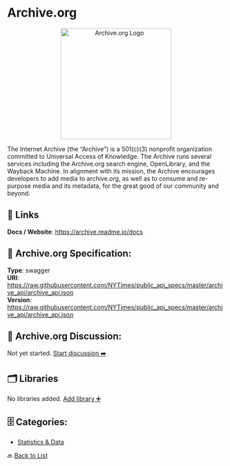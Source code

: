 # Archive.org
<p align="center">
    <img width="256" src="https://raw.githubusercontent.com/apis-list/apis-list/main/apis/archive-org/logo_256x256.png" alt="Archive.org Logo"/>
</p>
The Internet Archive (the “Archive”) is a 501(c)(3) nonprofit organization committed to Universal Access of Knowledge. The Archive runs several services including the Archive.org search engine, OpenLibrary, and the Wayback Machine. In alignment with its mission, the Archive encourages developers to add media to archive.org, as well as to consume and re-purpose media and its metadata, for the great good of our community and beyond.

##  🔗 Links
**Docs / Website**: https://archive.readme.io/docs

## 🧬 Archive.org Specification:
**Type**: swagger  
**URI**: https://raw.githubusercontent.com/NYTimes/public_api_specs/master/archive_api/archive_api.json  
**Version**: https://raw.githubusercontent.com/NYTimes/public_api_specs/master/archive_api/archive_api.json

## 💬 Archive.org Discussion:
Not yet started. [Start discussion ➡️](https://github.com/apis-list/apis-list/discussions/new)

## 🗂️ Libraries

No libraries added. [Add library ➕](https://github.com/apis-list/apis-list/edit/main/apis.yaml#L966)    


## 🗄️ Categories:
- [Statistics & Data](https://github.com/apis-list/apis-list#statistics--data-)

🔙  [Back to List](https://github.com/apis-list/apis-list)
